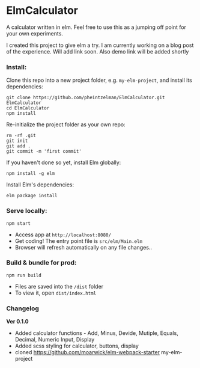 # ElmCalculator
A calculator written in elm. Feel free to use this as a jumping off point for your own experiments.

I created this project to give elm a try. I am currently working on a blog post of the experience. Will add link soon.
Also demo link will be added shortly

### Install:
Clone this repo into a new project folder, e.g. `my-elm-project`, and install its dependencies:
```
git clone https://github.com/pheintzelman/ElmCalculator.git ElmCalculator
cd ElmCalculator
npm install
```

Re-initialize the project folder as your own repo:
```
rm -rf .git
git init
git add .
git commit -m 'first commit'
```

If you haven't done so yet, install Elm globally:
```
npm install -g elm
```

Install Elm's dependencies:
```
elm package install
```

### Serve locally:
```
npm start
```
* Access app at `http://localhost:8080/`
* Get coding! The entry point file is `src/elm/Main.elm`
* Browser will refresh automatically on any file changes..


### Build & bundle for prod:
```
npm run build
```

* Files are saved into the `/dist` folder
* To view it, open `dist/index.html`


### Changelog

**Ver 0.1.0** 
* Added calculator functions - Add, Minus, Devide, Mutiple, Equals, Decimal, Numeric Input, Display
* Added scss styling for calculator, buttons, display
* cloned https://github.com/moarwick/elm-webpack-starter my-elm-project
